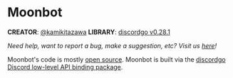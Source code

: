 # Moonbot

**CREATOR**: [@kamikitazawa](https://github.com/kasader)
**LIBRARY**: [discordgo v0.28.1](https://github.com/bwmarrin/discordgo)

_Need help, want to report a bug, make a suggestion, etc? Visit us [here](https://discord.gg/ExAkxbW7Qf)!_

Moonbot's code is mostly [open source](https://github.com/kasader/discord-bot).
Moonbot is built via the [discordgo Discord low-level API binding package](https://github.com/bwmarrin/discordgo).
